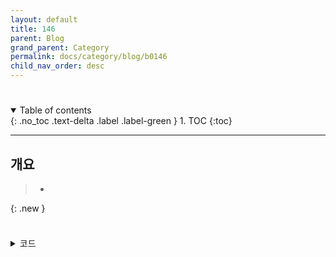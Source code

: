 ```yaml
---
layout: default
title: 146
parent: Blog
grand_parent: Category
permalink: docs/category/blog/b0146
child_nav_order: desc
---
```


# 

<details open markdown="block">
  <summary>
    Table of contents
  </summary>
  {: .no_toc .text-delta .label .label-green }
1. TOC
{:toc}
</details>

---

## 개요

> - 
{: .new }

### 

```bash
```

<details markdown="block">
  <summary>
    코드
  </summary>
  {: .text-delta .label .label-green }
  
```bash

```

</details>
